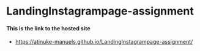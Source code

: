 # LandingInstagrampage-assignment
#### This is the link to the hosted site
- https://atinuke-manuels.github.io/LandingInstagrampage-assignment/
